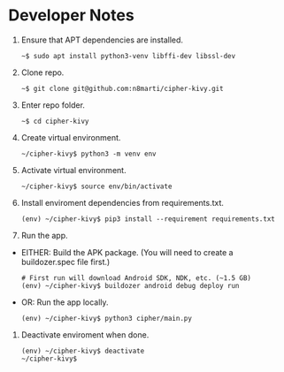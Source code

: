 # Developer Notes

1. Ensure that APT dependencies are installed.
    ```shell
    ~$ sudo apt install python3-venv libffi-dev libssl-dev
    ```
1. Clone repo.
    ```shell
    ~$ git clone git@github.com:n8marti/cipher-kivy.git
    ```
1. Enter repo folder.
    ```shell
    ~$ cd cipher-kivy
    ```
1. Create virtual environment.
    ```shell
    ~/cipher-kivy$ python3 -m venv env
    ```
1. Activate virtual environment.
    ```shell
    ~/cipher-kivy$ source env/bin/activate
    ```
1. Install enviroment dependencies from requirements.txt.
    ```shell
    (env) ~/cipher-kivy$ pip3 install --requirement requirements.txt
    ```
1. Run the app.
  - EITHER: Build the APK package. (You will need to create a buildozer.spec file first.)
    ```shell
    # First run will download Android SDK, NDK, etc. (~1.5 GB)
    (env) ~/cipher-kivy$ buildozer android debug deploy run
    ```
  - OR: Run the app locally.
    ```shell
    (env) ~/cipher-kivy$ python3 cipher/main.py
    ```
1. Deactivate enviroment when done.
    ```shell
    (env) ~/cipher-kivy$ deactivate
    ~/cipher-kivy$
    ```
